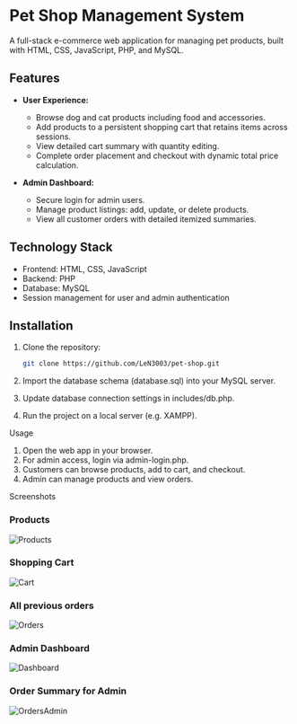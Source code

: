 # Pet Shop Management System

A full-stack e-commerce web application for managing pet products, built with HTML, CSS, JavaScript, PHP, and MySQL.

## Features

- **User Experience:**
  - Browse dog and cat products including food and accessories.
  - Add products to a persistent shopping cart that retains items across sessions.
  - View detailed cart summary with quantity editing.
  - Complete order placement and checkout with dynamic total price calculation.

- **Admin Dashboard:**
  - Secure login for admin users.
  - Manage product listings: add, update, or delete products.
  - View all customer orders with detailed itemized summaries.

## Technology Stack

- Frontend: HTML, CSS, JavaScript
- Backend: PHP
- Database: MySQL
- Session management for user and admin authentication

## Installation

1. Clone the repository:

   ```bash
   git clone https://github.com/LeN3003/pet-shop.git
2. Import the database schema (database.sql) into your MySQL server.
3. Update database connection settings in includes/db.php.
4. Run the project on a local server (e.g. XAMPP).

Usage
1. Open the web app in your browser.
2. For admin access, login via admin-login.php.
3. Customers can browse products, add to cart, and checkout.
4. Admin can manage products and view orders.

Screenshots

### Products
![Products](screenshots/products.png)

### Shopping Cart
![Cart](screenshots/cart.png)

### All previous orders
![Orders](screenshots/all-orders.png)

### Admin Dashboard
![Dashboard](screenshots/admin-dashboard.png)

### Order Summary for Admin
![OrdersAdmin](screenshots/admin-orders.png)


